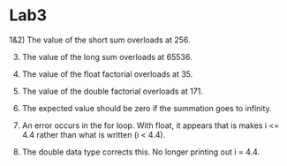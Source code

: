 # Lab3

1&2) The value of the short sum overloads at 256.

3) The value of the long sum overloads at 65536.

4) The value of the float factorial overloads at 35.

5) The value of the double factorial overloads at 171.

6) The expected value should be zero if the summation goes to infinity.

7) An error occurs in the for loop. With float, it appears that is makes
i <= 4.4 rather than what is written (i < 4.4).

8) The double data type corrects this. No longer printing out i = 4.4.
